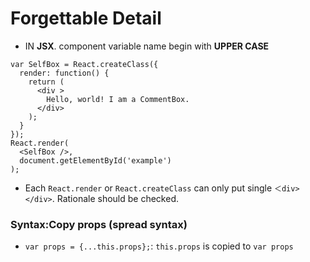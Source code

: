 # Forgettable Detail

- IN **JSX**. component variable name begin with **UPPER CASE**

```
var SelfBox = React.createClass({
  render: function() {
    return (
      <div >
        Hello, world! I am a CommentBox.
      </div>
    );
  }
});
React.render(
  <SelfBox />,
  document.getElementById('example')
);

```
- Each `React.render` or `React.createClass` can only put single `＜div></div>`. Rationale should be checked.

###  Syntax:Copy props (spread syntax)
* `var props = {...this.props};`: `this.props` is copied to `var props`

